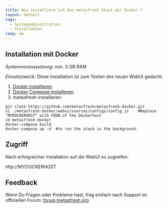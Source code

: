 ```yaml
---
title: Wie installiere ich den metasfresh Stack mit Docker ?
layout: default
tags:
  - Systemadministration
  - Installation
lang: de
---
```


## Installation mit Docker

*Systemvoraussetzung:* min. 3 GB RAM

*Einsatzzweck:* Diese Installation ist zum Testen des neuen WebUI gedacht.

1. [Docker installieren](https://docs.docker.com/engine/installation/linux/ubuntu/)
1. [Docker Compose installieren](https://docs.docker.com/compose/install/)
1. metasfresh installieren:

```
git clone https://github.com/metasfresh/metasfresh-docker.git
vi ./metasfresh-docker/webui/sources/configs/config.js    #Replace "MYDOCKERHOST" with FQDN of the Dockerhost
cd metasfresh-docker
docker-compose build
docker-compose up -d  #to run the stack in the background.
```
 
## Zugriff

Nach erfolgreicher Installation auf die WebUI so zugreifen:

http://MYDOCKERHOST 


## Feedback

Wenn Du Fragen oder Probleme hast, frag einfach nach Support im offiziellen Forum: [forum.metasfresh.org](http://forum.metasfresh.org)



